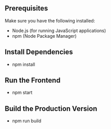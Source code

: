 ## Prerequisites
Make sure you have the following installed:
- Node.js (for running JavaScript applications)
- npm (Node Package Manager)

##  Install Dependencies
- npm install

## Run the Frontend
- npm start

## Build the Production Version
- npm run build